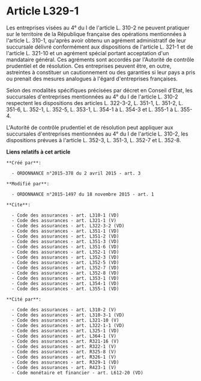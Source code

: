 # Article L329-1

Les entreprises visées au 4° du I de l'article L. 310-2 ne peuvent pratiquer sur le territoire de la République française des
opérations mentionnées à l'article L. 310-1, qu'après avoir obtenu un agrément administratif de leur succursale délivré
conformément aux dispositions de l'article L. 321-1 et de l'article L. 321-10 et un agrément spécial portant acceptation d'un
mandataire général. Ces agréments sont accordés par l'Autorité de contrôle prudentiel et de résolution. Ces entreprises
peuvent être, en outre, astreintes à constituer un cautionnement ou des garanties si leur pays a pris ou prenait des mesures
analogues à l'égard d'entreprises françaises. 

Selon des modalités spécifiques précisées par décret en Conseil d'Etat, les succursales d'entreprises mentionnées au 4° du I
de l'article L. 310-2 respectent les dispositions des articles L. 322-3-2, L. 351-1, L. 351-2, L. 351-6, L. 352-1, L. 352-5,
L. 353-1, L. 354-1 à L. 354-3 et L. 355-1 à L. 355-4. 

L'Autorité de contrôle prudentiel et de résolution peut appliquer aux succursales d'entreprises mentionnées au 4° du I de
l'article L. 310-2, les dispositions prévues à l'article L. 352-3, L. 351-3, L. 352-7 et L. 352-8.

**Liens relatifs à cet article**

	**Créé par**:

	  - ORDONNANCE n°2015-378 du 2 avril 2015 - art. 3

	**Modifié par**:

	  - ORDONNANCE n°2015-1497 du 18 novembre 2015 - art. 1

	**Cite**:

	  - Code des assurances - art. L310-1 (VD)
	  - Code des assurances - art. L321-1 (V)
	  - Code des assurances - art. L322-3-2 (VD)
	  - Code des assurances - art. L351-1 (VD)
	  - Code des assurances - art. L351-2 (VD)
	  - Code des assurances - art. L351-3 (VD)
	  - Code des assurances - art. L351-6 (VD)
	  - Code des assurances - art. L352-1 (VD)
	  - Code des assurances - art. L352-3 (VD)
	  - Code des assurances - art. L352-5 (VD)
	  - Code des assurances - art. L352-7 (VD)
	  - Code des assurances - art. L352-8 (VD)
	  - Code des assurances - art. L353-1 (VD)
	  - Code des assurances - art. L354-1 (VD)
	  - Code des assurances - art. L355-1 (VD)

	**Cité par**:

	  - Code des assurances - art. L310-2 (V)
	  - Code des assurances - art. L310-3-1 (VD)
	  - Code des assurances - art. L321-10 (V)
	  - Code des assurances - art. L322-1-1 (VD)
	  - Code des assurances - art. L325-1 (VD)
	  - Code des assurances - art. L364-1 (V)
	  - Code des assurances - art. R321-16 (V)
	  - Code des assurances - art. R322-1 (V)
	  - Code des assurances - art. R325-8 (V)
	  - Code des assurances - art. R326-1 (V)
	  - Code des assurances - art. R329-1 (VD)
	  - Code des assurances - art. R423-1 (V)
	  - Code monétaire et financier - art. L612-20 (VD)
